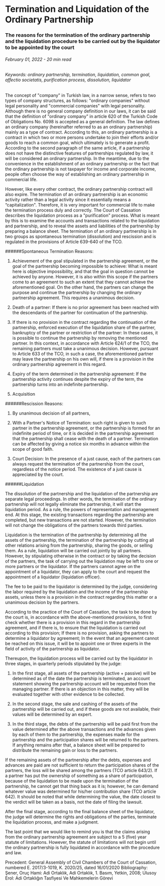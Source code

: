 <BlogMetaDecorator folder="generic" image="generic.jpg" imageAlt="image alt" description="The reasons for the termination of the ordinary partnership and the liquidation procedure to be carried out by the liquidator to be appointed by the court" title="UnverLegal - Termination and Liquidation of the Ordinary Partnership" />

# Termination and Liquidation of the Ordinary Partnership

### The reasons for the termination of the ordinary partnership and the liquidation procedure to be carried out by the liquidator to be appointed by the court

###### February 01, 2022 - 20 min read

###### Keywords: ordinary partnership, termination, liquidation, common goal, affectio societatis, purification process, dissolution, liquidator

The concept of "company" in Turkish law, in a narrow sense, refers to two types of company structures, as follows: "ordinary companies" without legal personality and "commercial companies" with legal personality. Although there is no general company definition in our laws, it can be said that the definition of "ordinary company" in article 620 of the Turkish Code of Obligations No. 6098 is accepted as a general definition. The law defines an ordinary company (hereinafter referred to as an ordinary partnership) mainly as a type of contract. According to this, an ordinary partnership is a contract in which two or more persons undertake to join their efforts and/or goods to reach a common goal, which ultimately is to generate a profit. According to the second paragraph of the same article, if a partnership does not have the distinctive features of partnerships regulated by law, it will be considered an ordinary partnership. In the meantime, due to the convenience in the establishment of an ordinary partnership or the fact that the ordinary partnership is not taxpayer for income and corporate income, people often choose the way of establishing an ordinary partnership in commercial life.

However, like every other contract, the ordinary partnership contract will also expire. The termination of an ordinary partnership is an economic activity rather than a legal activity since it essentially means a “capitalization". Therefore, it is very important for commercial life to make the termination process duly and correctly. The Court of Cassation describes the liquidation process as a "purification" process. What is meant by this is to examine the accounts and transactions related to the liquidation and partnership, and to reveal the assets and liabilities of the partnership by preparing a balance sheet. The termination of an ordinary partnership is in two groups as spontaneous termination (dissolution) and rescission and is regulated in the provisions of Article 639-640 of the TCO. 

######Spontaneous Termination Reasons: 
1. Achievement of the goal stipulated in the partnership agreement, or the goal of the partnership becoming impossible to achieve: What is meant here is objective impossibility, and that the goal in question cannot be achieved by anyone. However, it is also within this scope if the partners come to an agreement to such an extent that they cannot achieve the aforementioned goal. On the other hand, the partners can change the purpose and continue the partnership by changing the ordinary partnership agreement. This requires a unanimous decision.

2. Death of a partner: If there is no prior agreement has been reached with the descendants of the partner for continuation of the partnership.

3. If there is no provision in the contract regarding the continuation of the partnership, enforced execution of the liquidation share of the partner, bankruptcy of the partner or restriction of the partner: In these cases, it is possible to continue the partnership by removing the mentioned partner. In this context, in accordance with Article 624/1 of the TCO, the remaining partners must take a unanimous decision. However, pursuant to Article 633 of the TCO, in such a case, the aforementioned partner may leave the partnership on his own will, if there is a provision in the ordinary partnership agreement in this regard.

4. Expiry of the term determined in the partnership agreement: If the partnership activity continues despite the expiry of the term, the partnership turns into an indefinite partnership.

5. Acquisition

######Rescission Reasons:
1. By unanimous decision of all partners,

2. With a Partner's Notice of Termination: such right is given to such partner in the partnership agreement, or the partnership is formed for an indefinite period of time, or it is decided in the partnership agreement that the partnership shall cease with the death of a partner. Termination can be affected by giving a notice six months in advance within the scope of good faith.

3. Court Decision: In the presence of a just cause, each of the partners can always request the termination of the partnership from the court, regardless of the notice period. The existence of a just cause is appreciated by the court.

######Liquidation

The dissolution of the partnership and the liquidation of the partnership are separate legal proceedings. In other words, the termination of the ordinary partnership will not legally eliminate the partnership, it will start the liquidation period. As a rule, the powers of representation and management end. At this stage, the existing transactions regarding the partnership are completed, but new transactions are not started. However, the termination will not change the obligations of the partners towards third parties. 

Liquidation is the termination of the partnership by determining all the assets of the partnership, the termination of the partnership by cutting all other relations arising from the partnership, sharing the goods, or selling them. As a rule, liquidation will be carried out jointly by all partners. However, by stipulating otherwise in the contract or by taking the decision of the partners, the task of carrying out the liquidation may be left to one or more partners or the liquidator. If the partners cannot agree on the appointment of a liquidator, they can apply to the court and request the appointment of a liquidator (liquidation officer). 

The fee to be paid to the liquidator is determined by the judge, considering the labor required by the liquidation and the income of the partnership assets, unless there is a provision in the contract regarding this matter or a unanimous decision by the partners. 

According to the practice of the Court of Cassation, the task to be done by the court is, in accordance with the above-mentioned provisions, to first check whether there is a provision in this regard in the partnership agreement, and if there is, to ensure that the liquidation is carried out according to this provision; If there is no provision, asking the partners to determine a liquidator by agreement; In the event that an agreement cannot be reached on this issue, it will be to appoint one or three experts in the field of activity of the partnership as liquidator.

Thereupon, the liquidation process will be carried out by the liquidator in three stages, in quarterly periods stipulated by the judge:

1. In the first stage, all assets of the partnership (active + passive) will be determined as of the date the partnership is terminated, an account statement showing the partnership account will be requested from the managing partner. If there is an objection in this matter, they will be evaluated together with other evidence to be collected. 

2. In the second stage, the sale and cashing of the assets of the partnership will be carried out, and if these goods are not available, their values will be determined by an expert. 

3. In the third stage, the debts of the partnership will be paid first from the value determined after the above transactions and the advances given by each of them to the partnership, the expenses made for the partnership and the participation shares will be returned to the partners. If anything remains after that, a balance sheet will be prepared to distribute the remaining gain or loss to the partners.

If the remaining assets of the partnership after the debts, expenses and advances are paid are not sufficient to return the participation shares of the partners, the loss will be shared among the partners (TCO article 643/2). If a partner has put the ownership of something as a share of participation, because of the liquidation to be made upon the termination of the partnership, he cannot get that thing back as it is; however, he can demand whatever value was determined for his/her contribution share (TCO article 642). It should be noted that while determining the value, the date closest to the verdict will be taken as a basis, not the date of filing the lawsuit. 

After the final stage, according to the final balance sheet of the liquidator, the judge will determine the rights and obligations of the parties, terminate the liquidation process, and make a judgment.

The last point that we would like to remind you is that the claims arising from the ordinary partnership agreement are subject to a 5 (five) year statute of limitations. However, the statute of limitations will not begin until the ordinary partnership is fully liquidated in accordance with the procedure and law.

Precedent: General Assembly of Civil Chambers of the Court of Cassation, numbered E. 2017/3-1019, K. 2020/25, dated 16/01/2020
Bibliography:   Şener, Oruç Hami: Adi Ortaklık, Adi Ortaklık, 1. Basım, Yetkin, 2008; Ulusoy Erol: Adi Ortaklığın Tasfiyesi Ve Mahkemelerin Görevi

